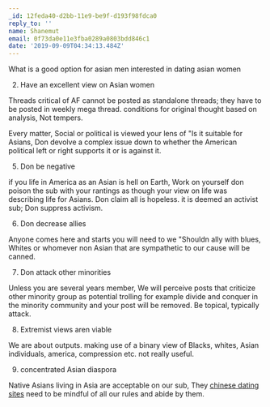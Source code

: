 ```yaml
---
_id: 12feda40-d2bb-11e9-be9f-d193f98fdca0
reply_to: ''
name: Shanemut
email: 0f73da0e11e3fba0289a0803bdd846c1
date: '2019-09-09T04:34:13.484Z'
---
```

What is a good option for asian men interested in dating asian women

2. Have an excellent view on Asian women

Threads critical of AF cannot be posted as standalone threads; they have to be posted in weekly mega thread. conditions for original thought based on analysis, Not tempers.

Every matter, Social or political is viewed your lens of "Is it suitable for Asians, Don devolve a complex issue down to whether the American political left or right supports it or is against it.

5. Don be negative

if you life in America as an Asian is hell on Earth, Work on yourself don poison the sub with your rantings as though your view on life was describing life for Asians. Don claim all is hopeless. it is deemed an activist sub; Don suppress activism.

6. Don decrease allies

Anyone comes here and starts you will need to we "Shouldn ally with blues, Whites or whomever non Asian that are sympathetic to our cause will be canned.

7. Don attack other minorities

Unless you are several years member, We will perceive posts that criticize other minority group as potential trolling for example divide and conquer in the minority community and your post will be removed. Be topical, typically attack.

8. Extremist views aren viable

We are about outputs. making use of a binary view of Blacks, whites, Asian individuals, america, compression etc. not really useful.

9. concentrated Asian diaspora

Native Asians living in Asia are acceptable on our sub, They <a href=http://vietmatches.com/Good-to-Marry-A-Young-Vietnamese-Woman-Via-Online-Dating-Site>chinese dating sites</a> need to be mindful of all our rules and abide by them.
